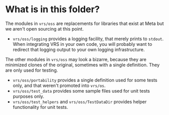 # What is in this folder?

The modules in `vrs/oss` are replacements for libraries that exist at Meta but we aren't open sourcing at this point.

- `vrs/oss/logging` provides a logging facility, that merely prints to `stdout`. When integrating VRS in your own code, you will probably want to redirect that logging output to your own logging infrastructure.

The other modules in `vrs/oss` may look a bizarre, because they are minimized clones of the original, sometimes with a single definition. They are only used for testing.

- `vrs/oss/portability` provides a single definition used for some tests only, and that weren't promoted into `vrs/os`.
- `vrs/oss/test_data` provides some sample files used for unit tests purposes only.
- `vrs/oss/test_helpers` and `vrs/oss/TestDataDir` provides helper functionality for unit tests.

